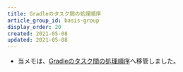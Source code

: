 ```yaml
---
title: Gradleのタスク間の処理順序
article_group_id: basis-group
display_order: 20
created: 2021-05-08
updated: 2021-05-08
---
```

- 当メモは、[Gradleのタスク間の処理順序](https://thinktwice.tech/it/gradle/processing_order_between_tasks/)へ移管しました。